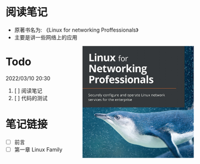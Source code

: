 # 阅读笔记

- 原著书名为: 《Linux for networking Proffessionals》
- 主要是讲一些网络上的应用

<img src='./images/surface.png' alt='Linux for Networking Proffessionals' height='300' align="right" />

# Todo

2022/03/10 20:30
1. [ ] 阅读笔记
2. [ ] 代码的测试

# 笔记链接
- [ ] 前言
- [ ] 第一章 Linux Family